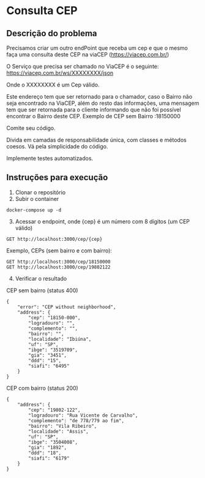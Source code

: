 # Consulta CEP

## Descrição do problema
Precisamos criar um outro endPoint que receba um cep e que o mesmo faça uma consulta deste CEP na viaCEP (https://viacep.com.br/)

O Serviço que precisa ser chamado no ViaCEP é o seguinte: https://viacep.com.br/ws/XXXXXXXX/json

Onde o XXXXXXXX é um Cep válido.

Este endereço tem que ser retornado para o chamador, caso o Bairro não seja encontrado na ViaCEP, além do resto das informações, uma mensagem tem que ser retornada para o cliente informando que não foi possível encontrar o Bairro deste CEP. Exemplo de CEP sem Bairro :18150000

Comite seu código.

Divida em camadas de responsabilidade única, com classes e métodos coesos. Vá pela simplicidade do código.

Implemente testes automatizados.

## Instruções para execução

1. Clonar o repositório
2. Subir o container
```
docker-compose up -d
```
3. Acessar o endpoint, onde {cep} é um número com 8 dígitos (um CEP válido)
```
GET http://localhost:3000/cep/{cep}
```
Exemplo, CEPs (sem bairro e com bairro):
```
GET http://localhost:3000/cep/18150000
GET http://localhost:3000/cep/19802122
```

4. Verificar o resultado

CEP sem bairro (status 400)
```
{
	"error": "CEP without neighborhood",
	"address": {
		"cep": "18150-000",
		"logradouro": "",
		"complemento": "",
		"bairro": "",
		"localidade": "Ibiúna",
		"uf": "SP",
		"ibge": "3519709",
		"gia": "3451",
		"ddd": "15",
		"siafi": "6495"
	}
}
```

CEP com bairro (status 200)
```
{
	"address": {
		"cep": "19802-122",
		"logradouro": "Rua Vicente de Carvalho",
		"complemento": "de 778/779 ao fim",
		"bairro": "Vila Ribeiro",
		"localidade": "Assis",
		"uf": "SP",
		"ibge": "3504008",
		"gia": "1892",
		"ddd": "18",
		"siafi": "6179"
	}
}
```